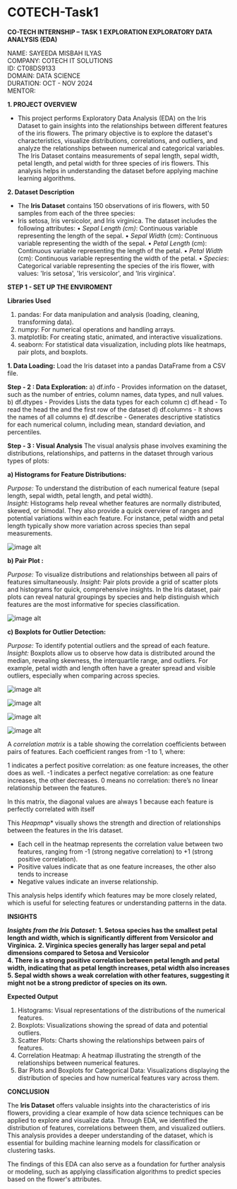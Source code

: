 # COTECH-Task1
**CO-TECH INTERNSHIP – TASK 1** 
**EXPLORATION EXPLORATORY DATA ANALYSIS (EDA)**

NAME: SAYEEDA MISBAH ILYAS                                                                                                                                                                                                                           
COMPANY: COTECH IT SOLUTIONS                                                                                                                                                                                                                              
ID: CT08DS9133                                                                                                                                                                                                                                        
DOMAIN: DATA SCIENCE                                                                                                                                                                                                                                
DURATION: OCT - NOV 2024                                                                                                                                                                                                                             
MENTOR: 
  
**1. PROJECT OVERVIEW** 

- This project performs Exploratory Data Analysis (EDA) on the Iris Dataset to gain insights into the relationships between different features of the iris flowers. The primary objective is to explore the dataset's characteristics, visualize distributions, correlations, and outliers, and analyze the relationships between numerical and categorical variables. The Iris Dataset contains measurements of sepal length, sepal width, petal length, and petal width for three species of iris flowers. This analysis helps in understanding the dataset before applying machine learning algorithms.

**2. Dataset Description**

- The **Iris Dataset** contains 150 observations of iris flowers, with 50 samples from each of the three species:
- Iris setosa, Iris versicolor, and Iris virginica. The dataset includes the following attributes:
•	*Sepal Length (cm)*: Continuous variable representing the length of the sepal.
•	*Sepal Width* (cm): Continuous variable representing the width of the sepal.
•	*Petal Length* (cm): Continuous variable representing the length of the petal.
•	*Petal Width* (cm): Continuous variable representing the width of the petal.
•	*Species*: Categorical variable representing the species of the iris flower, with values: 'Iris setosa', 'Iris versicolor', and 'Iris virginica'.

**STEP 1 - SET UP THE ENVIROMENT**

**Libraries Used**
1. pandas: For data manipulation and analysis (loading, cleaning, transforming data).
2. numpy: For numerical operations and handling arrays.	
3. matplotlib: For creating static, animated, and interactive visualizations.
4. seaborn: For statistical data visualization, including plots like heatmaps, pair plots, and boxplots. 

**1. Data Loading:**
     Load the Iris dataset into a pandas DataFrame from a CSV file.
     
**Step - 2 : Data Exploration:**
             a) df.info -  Provides information on the dataset, such as the number of entries, column names, data types, and null values.
             b) df.dtypes -  Provides Lists the data types for each column
             c) df.head - To read the head the and the first row of the dataset
             d) df.columns - It shows the names of all columns
             e) df.describe - Generates descriptive statistics for each numerical column, including mean, standard deviation, and percentiles.

**Step - 3 : Visual Analysis**
The visual analysis phase involves examining the distributions, relationships, and patterns in the dataset through various types of plots:

**a) Histograms for Feature Distributions:**

*Purpose:* To understand the distribution of each numerical feature (sepal length, sepal width, petal length, and petal width).   
*Insight:* Histograms help reveal whether features are normally distributed, skewed, or bimodal. They also provide a quick overview of ranges and potential variations within each feature. For instance, petal width and petal length typically show more variation across species than sepal measurements.

![image alt](https://github.com/codemisba/COTECH-Task1/blob/2aa7a0fe7f2278650958037a718ac3db51679e04/task1-%20histogram.PNG)

**b) Pair Plot :**

*Purpose:* To visualize distributions and relationships between all pairs of features simultaneously.
*Insight:* Pair plots provide a grid of scatter plots and histograms for quick, comprehensive insights. In the Iris dataset, pair plots can reveal natural groupings by species and help distinguish which features are the most informative for species classification.

![image alt](https://github.com/codemisba/COTECH-Task1/blob/4b7650e55144dafb0bdbcba35af4594371b586b6/task1-pairplot.PNG)

**c) Boxplots for Outlier Detection:**

*Purpose:* To identify potential outliers and the spread of each feature.
*Insight:* Boxplots allow us to observe how data is distributed around the median, revealing skewness, the interquartile range, and outliers. For example, petal width and length often have a greater spread and visible outliers, especially when comparing across species.

![image alt](https://github.com/codemisba/COTECH-Task1/blob/d05c50dfa8ac7da633db411cdf2a0a49473aa5f6/task1-%20boxplot1.PNG)

![image alt](https://github.com/codemisba/COTECH-Task1/blob/59f5699d0d147a9b54b7d77f6f0a253327dece5b/task1-%20boxplot2.PNG)

![image alt](https://github.com/codemisba/COTECH-Task1/blob/59f5699d0d147a9b54b7d77f6f0a253327dece5b/task1-%20boxplot3.PNG)

![image alt](https://github.com/codemisba/COTECH-Task1/blob/59f5699d0d147a9b54b7d77f6f0a253327dece5b/task1-%20boxplot4.PNG)

 A *correlation matrix* is a table showing the correlation coefficients between pairs of features. Each coefficient ranges from -1 to 1, where:

 1 indicates a perfect positive correlation: as one feature increases, the other does as well.
-1 indicates a perfect negative correlation: as one feature increases, the other decreases.
0 means no correlation: there’s no linear relationship between the features.

In this matrix, the diagonal values are always 1 because each feature is perfectly correlated with itself

This *Heapmap** visually shows the strength and direction of relationships between the features in the Iris dataset. 
- Each cell in the heatmap represents the correlation value between two features, ranging from -1 (strong negative correlation) to +1 (strong positive correlation). 
- Positive values indicate that as one feature increases, the other also tends to increase
- Negative values indicate an inverse relationship. 

This analysis helps identify which features may be more closely related, which is useful for selecting features or understanding patterns in the data.

**INSIGHTS**

***Insights from the Iris Dataset:***
**1. Setosa species has the smallest petal length and width, which is significantly different from Versicolor and Virginica.**
**2.  Virginica species generally has larger sepal and petal dimensions compared to Setosa and Versicolor**  
**4.   There is a strong positive correlation between petal length and petal width, indicating that as petal length increases, petal width also increases**
**5.   Sepal width shows a weak correlation with other features, suggesting it might not be a strong predictor of species on its own.**

**Expected Output**

1. Histograms: Visual representations of the distributions of the numerical features.
2. Boxplots: Visualizations showing the spread of data and potential outliers.
3. Scatter Plots: Charts showing the relationships between pairs of features.
4. Correlation Heatmap: A heatmap illustrating the strength of the relationships between numerical features.
5. Bar Plots and Boxplots for Categorical Data: Visualizations displaying the distribution of species and how numerical features vary across them.

**CONCLUSION**

The **Iris Dataset** offers valuable insights into the characteristics of iris flowers, providing a clear example of how data science techniques can be applied to explore and visualize data. Through EDA, we identified the distribution of features, correlations between them, and visualized outliers. This analysis provides a deeper understanding of the dataset, which is essential for building machine learning models for classification or clustering tasks.

The findings of this EDA can also serve as a foundation for further analysis or modeling, such as applying classification algorithms to predict species based on the flower's attributes.
